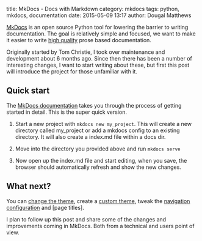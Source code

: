 title: MkDocs - Docs with Markdown
category: mkdocs
tags: python, mkdocs, documentation
date: 2015-05-09 13:17
author: Dougal Matthews

[MkDocs] is an open source Python tool for lowering the barrier to writing
documentation. The goal is relatively simple and focused, we want to make it
easier to write [high quality] prose based documentation.

Originally started by Tom Christie, I took over maintenance and development
about 6 months ago. Since then there has been a number of interesting changes,
I want to start writing about these, but first this post will introduce the
project for those unfamiliar with it.


## Quick start

The [MkDocs documentation][MkDocs] takes you through the process of getting
started in detail. This is the super quick version.

1. Start a new project with `mkdocs new my_project`. This will create a new
   directory called my_project or add a mkdocs config to an existing
   directory. It will also create a index.md file within a docs dir.

2. Move into the directory you provided above and run `mkdocs serve`

3. Now open up the index.md file and start editing, when you save, the browser
   should automatically refresh and show the new changes.

## What next?

You can [change the theme], create a [custom theme], tweak the [navigation
configuration] and [page titles].

I plan to follow up this post and share some of the changes and improvements
coming in MkDocs. Both from a technical and users point of view.



[MkDocs]: http://www.mkdocs.org
[high quality]: http://ericholscher.com/blog/2014/feb/27/how-i-judge-documentation-quality/
[change the theme]: http://www.mkdocs.org/user-guide/styling-your-docs/
[custom theme]: http://www.mkdocs.org/user-guide/styling-your-docs/#custom-themes
[navigation configuration]: http://www.mkdocs.org/user-guide/styling-your-docs/#custom-themes
